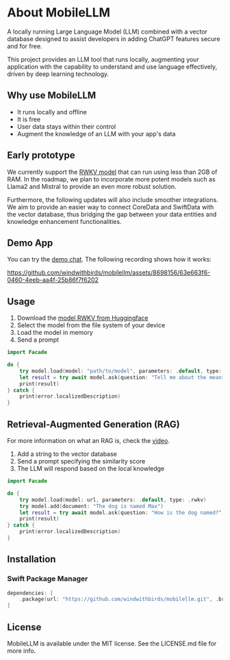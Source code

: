 # About MobileLLM

A locally running Large Language Model (LLM) combined with a vector database designed to assist developers in adding ChatGPT features secure and for free.

This project provides an LLM tool that runs locally, augmenting your application with the capability to understand and use language effectively, driven by deep learning technology.

## Why use MobileLLM

- It runs locally and offline
- It is free
- User data stays within their control
- Augment the knowledge of an LLM with your app's data

## Early prototype

We currently support the [RWKV model](https://github.com/BlinkDL/RWKV-LM) that can run using less than 2GB of RAM. In the roadmap, we plan to incorporate more potent models such as Llama2 and Mistral to provide an even more robust solution.

Furthermore, the following updates will also include smoother integrations. We aim to provide an easier way to connect CoreData and SwiftData with the vector database, thus bridging the gap between your data entities and knowledge enhancement functionalities.

## Demo App

You can try the [demo chat](https://github.com/windwithbirds/MobileLLM-Demo/). The following recording shows how it works:

https://github.com/windwithbirds/mobilellm/assets/8698156/63e663f6-0460-4eeb-aa4f-25b86f7f6202

## Usage

1. Download the [model RWKV from Huggingface](https://huggingface.co/integer256/rwkv-ios/tree/main)
2. Select the model from the file system of your device
3. Load the model in memory
4. Send a prompt

```swift
import Facade

do {
    try model.load(model: "path/to/model", parameters: .default, type: .rwkv)
    let result = try await model.ask(question: "Tell me about the meaning of life")
    print(result)
} catch {
    print(error.localizedDescription)
}
```

## Retrieval-Augmented Generation (RAG)

For more information on what an RAG is, check the [video](https://www.youtube.com/watch?v=T-D1OfcDW1M).

1. Add a string to the vector database
2. Send a prompt specifying the similarity score
3. The LLM will respond based on the local knowledge

```swift
import Facade

do {
    try model.load(model: url, parameters: .default, type: .rwkv)
    try model.add(document: "The dog is named Max")
    let result = try await model.ask(question: "How is the dog named?", similarityThreshold: 0.5)
    print(result)
} catch {
    print(error.localizedDescription)
}
```

## Installation

### Swift Package Manager

```swift
dependencies: [
    .package(url: "https://github.com/windwithbirds/mobilellm.git", .branch("main"))
]
```

## License

MobileLLM is available under the MIT license. See the LICENSE.md file for more info.
